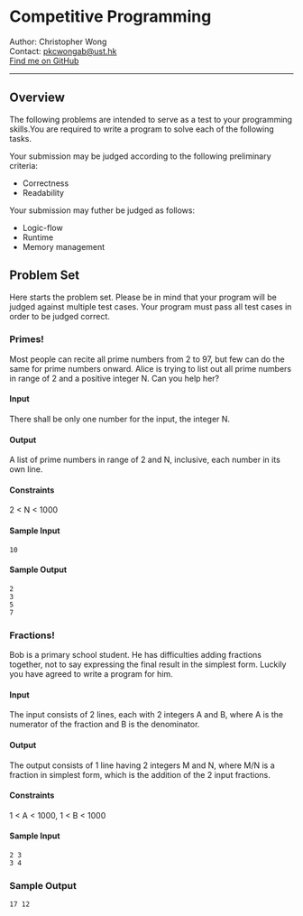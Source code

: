 # Competitive Programming

Author: Christopher Wong<br>
Contact: pkcwongab@ust.hk<br>
[Find me on GitHub](https://github.com/pkcwong)<br>

---

## Overview

The following problems are intended to serve as a test to your programming skills.You are required to write a program to solve each of the following tasks.

Your submission may be judged according to the following preliminary criteria:

- Correctness
- Readability

Your submission may futher be judged as follows:

- Logic-flow
- Runtime
- Memory management

## Problem Set

Here starts the problem set. Please be in mind that your program will be judged against multiple test cases. Your program must pass all test cases in order to be judged correct.

### Primes!

Most people can recite all prime numbers from 2 to 97, but few can do the same for prime numbers onward. Alice is trying to list out all prime numbers in range of 2 and a positive integer N. Can you help her?

#### Input

There shall be only one number for the input, the integer N.

#### Output

A list of prime numbers in range of 2 and N, inclusive, each number in its own line.

#### Constraints

2 < N < 1000

#### Sample Input

```
10

```

#### Sample Output

```
2
3
5
7

```

### Fractions!

Bob is a primary school student. He has difficulties adding fractions together, not to say expressing the final result in the simplest form. Luckily you have agreed to write a program for him.

#### Input

The input consists of 2 lines, each with 2 integers A and B, where A is the numerator of the fraction and B is the denominator.

#### Output

The output consists of 1 line having 2 integers M and N, where M/N is a fraction in simplest form, which is the addition of the 2 input fractions.

#### Constraints

1 < A < 1000, 1 < B < 1000

#### Sample Input

```
2 3
3 4

```

### Sample Output

```
17 12

```
